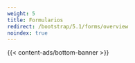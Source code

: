 ```yaml
---
weight: 5
title: Formularios
redirect: /bootstrap/5.1/forms/overview
noindex: true
---
```


{{< content-ads/bottom-banner >}}
